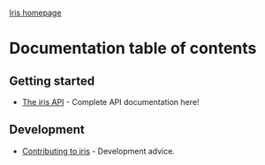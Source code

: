 [Iris homepage](https://github.com/thegameofcode/iris)

# Documentation table of contents

## Getting started

* [The iris API](api.md) - Complete API documentation here!

## Development

* [Contributing to iris](contributing.md) - Development advice.
